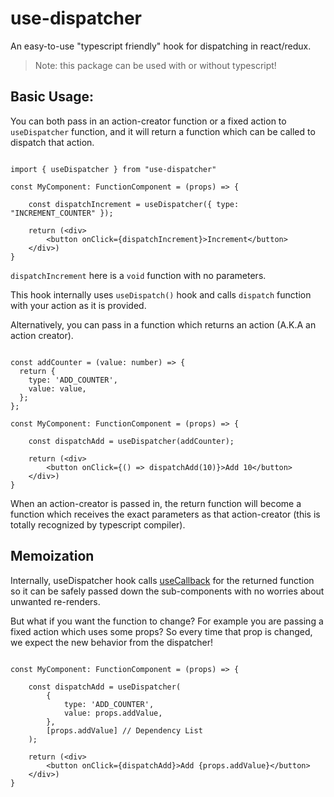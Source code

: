 # use-dispatcher

An easy-to-use "typescript friendly" hook for dispatching in react/redux.

> Note: this package can be used with or without typescript!

## Basic Usage:

You can both pass in an action-creator function or a fixed action to `useDispatcher` function, and it will return a function which can be called to dispatch that action.

```TSX

import { useDispatcher } from "use-dispatcher"

const MyComponent: FunctionComponent = (props) => {

    const dispatchIncrement = useDispatcher({ type: "INCREMENT_COUNTER" });

    return (<div>
        <button onClick={dispatchIncrement}>Increment</button>
    </div>)
}

```

`dispatchIncrement` here is a `void` function with no parameters.

This hook internally uses `useDispatch()` hook and calls `dispatch` function with your action as it is provided.

Alternatively, you can pass in a function which returns an action (A.K.A an action creator).

```TSX

const addCounter = (value: number) => {
  return {
    type: 'ADD_COUNTER',
    value: value,
  };
};

const MyComponent: FunctionComponent = (props) => {

    const dispatchAdd = useDispatcher(addCounter);

    return (<div>
        <button onClick={() => dispatchAdd(10)}>Add 10</button>
    </div>)
}

```

When an action-creator is passed in, the return function will become a function which receives the exact parameters as that action-creator (this is totally recognized by typescript compiler).

## Memoization

Internally, useDispatcher hook calls [useCallback](https://reactjs.org/docs/hooks-reference.html#usecallback) for the returned function so it can be safely passed down the sub-components with no worries about unwanted re-renders.

But what if you want the function to change? For example you are passing a fixed action which uses some props? So every time that prop is changed, we expect the new behavior from the dispatcher!

```TSX

const MyComponent: FunctionComponent = (props) => {

    const dispatchAdd = useDispatcher(
        {
            type: 'ADD_COUNTER',
            value: props.addValue,
        },
        [props.addValue] // Dependency List
    );

    return (<div>
        <button onClick={dispatchAdd}>Add {props.addValue}</button>
    </div>)
}
```
